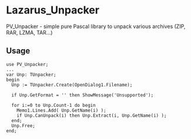 # Lazarus_Unpacker
PV_Unpacker - simple pure Pascal library to unpack various archives (ZIP, RAR, LZMA, TAR...)

## Usage ###
    use PV_Unpacker;
    ...
    var Unp: TUnpacker;
    begin
      Unp := TUnpacker.Create(OpenDialog1.Filename);
    
      if Unp.GetFormat = '' then ShowMessage('Unsupported');
    
      for i:=0 to Unp.Count-1 do begin
        Memo1.Lines.Add( Unp.GetName(i) );
        if Unp.CanUnpack(i) then Unp.Extract(i, Unp.GetName(i) );
      end;
      Unp.Free;
    end;  
